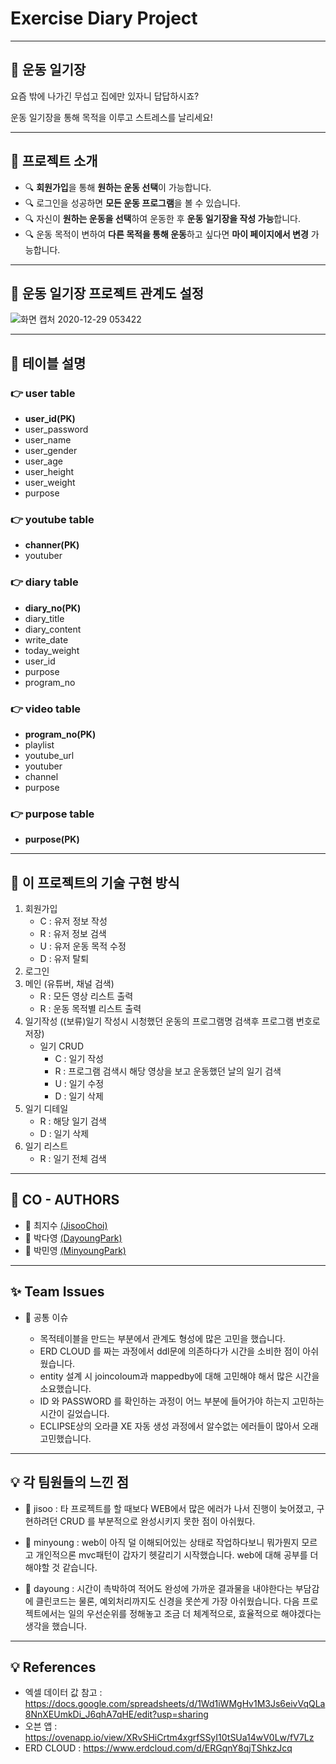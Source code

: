 # Exercise Diary Project

-------------

## :running: 운동 일기장

요즘 밖에 나가긴 무섭고 집에만 있자니 답답하시죠? 

운동 일기장을 통해 목적을 이루고 스트레스를 날리세요!

-------------

## :information_desk_person: 프로젝트 소개
* :mag: **회원가입**을 통해 **원하는 운동 선택**이 가능합니다.
* :mag: 로그인을 성공하면 **모든 운동 프로그램**을 볼 수 있습니다.
* :mag: 자신이 **원하는 운동을 선택**하여 운동한 후 **운동 일기장을 작성 가능**합니다. 
* :mag: 운동 목적이 변하여 **다른 목적을 통해 운동**하고 싶다면 **마이 페이지에서 변경** 가능합니다.

-------------

## :couple: 운동 일기장 프로젝트 관계도 설정

![화면 캡처 2020-12-29 053422](https://user-images.githubusercontent.com/73863771/103255649-7382b000-49cd-11eb-874c-421c5ec6dc5b.png)

--------------

## :page_facing_up: 테이블 설명

### :point_right: user table
* **user_id(PK)**
* user_password
* user_name
* user_gender
* user_age
* user_height
* user_weight
* purpose


### :point_right: youtube table
* **channer(PK)**
* youtuber


### :point_right: diary table
* **diary_no(PK)**
* diary_title
* diary_content
* write_date
* today_weight
* user_id
* purpose
* program_no


### :point_right: video table
* **program_no(PK)**
* playlist
* youtube_url
* youtuber
* channel
* purpose

### :point_right: purpose table
* **purpose(PK)**

--------------

## :scroll: 이 프로젝트의 기술 구현 방식

1. 회원가입
    * C : 유저 정보 작성
    * R : 유저 정보 검색
    * U : 유저 운동 목적 수정
    * D : 유저 탈퇴
2. 로그인
3. 메인 (유튜버, 채널 검색)
    * R : 모든 영상 리스트 출력
    * R : 운동 목적별 리스트 출력
4. 일기작성 ((보류)일기 작성시 시청했던 운동의 프로그램명 검색후 프로그램 번호로 저장)
    * 일기 CRUD 
        * C : 일기 작성
        * R : 프로그램 검색시 해당 영상을 보고 운동했던 날의 일기 검색
        * U : 일기 수정
        * D : 일기 삭제
5. 일기 디테일
    * R : 해당 일기 검색
    * D : 일기 삭제
6. 일기 리스트
    * R : 일기 전체 검색

-------------------

## :two_women_holding_hands: CO - AUTHORS

* :woman: 최지수 [(JisooChoi)](https://github.com/choijisoo-94)
* :woman: 박다영 [(DayoungPark)](https://github.com/Da-0)
* :man: 박민영 [(MinyoungPark)](https://github.com/minyoung-park)

------------------
## :sparkles: Team Issues

* :eyes: 공통 이슈

    * 목적테이블을 만드는 부분에서 관계도 형성에 많은 고민을 했습니다.
    * ERD CLOUD 를 짜는 과정에서 ddl문에 의존하다가 시간을 소비한 점이 아쉬웠습니다.
    * entity 설계 시 joincoloum과 mappedby에 대해 고민해야 해서 많은 시간을 소요했습니다. 
    * ID 와 PASSWORD 를 확인하는 과정이 어느 부분에 들어가야 하는지 고민하는 시간이 길었습니다.
    * ECLIPSE상의 오라클 XE 자동 생성 과정에서 알수없는 에러들이 많아서 오래 고민했습니다.

-------------------

## :bulb: 각 팀원들의 느낀 점

* :woman: jisoo : 타 프로젝트를 할 때보다 WEB에서 많은 에러가 나서 진행이 늦어졌고, 구현하려던 CRUD 를 부분적으로 완성시키지 못한 점이 아쉬웠다.

* :man: minyoung : web이 아직 덜 이해되어있는 상태로 작업하다보니 뭐가뭔지 모르고 개인적으론 mvc패턴이 갑자기 헷갈리기 시작했습니다. web에 대해 공부를 더 해야할 것 같습니다.

* :woman: dayoung : 시간이 촉박하여 적어도 완성에 가까운 결과물을 내야한다는 부담감에 클린코드는 물론, 예외처리까지도 신경을 못쓴게 가장 아쉬웠습니다. 다음 프로젝트에서는 일의 우선순위를 정해놓고 조금 더 체계적으로, 효율적으로 해야겠다는 생각을 했습니다.


------------------

## :bulb: References

* 엑셀 데이터 값 참고 : https://docs.google.com/spreadsheets/d/1Wd1iWMgHv1M3Js6eivVqQLa8NnXEUmkDi_J6qhA7qHE/edit?usp=sharing 
* 오븐 앱 : https://ovenapp.io/view/XRvSHiCrtm4xgrfSSyI10tSUa14wV0Lw/fV7Lz
* ERD CLOUD : https://www.erdcloud.com/d/ERGqnY8qjTShkzJcq
